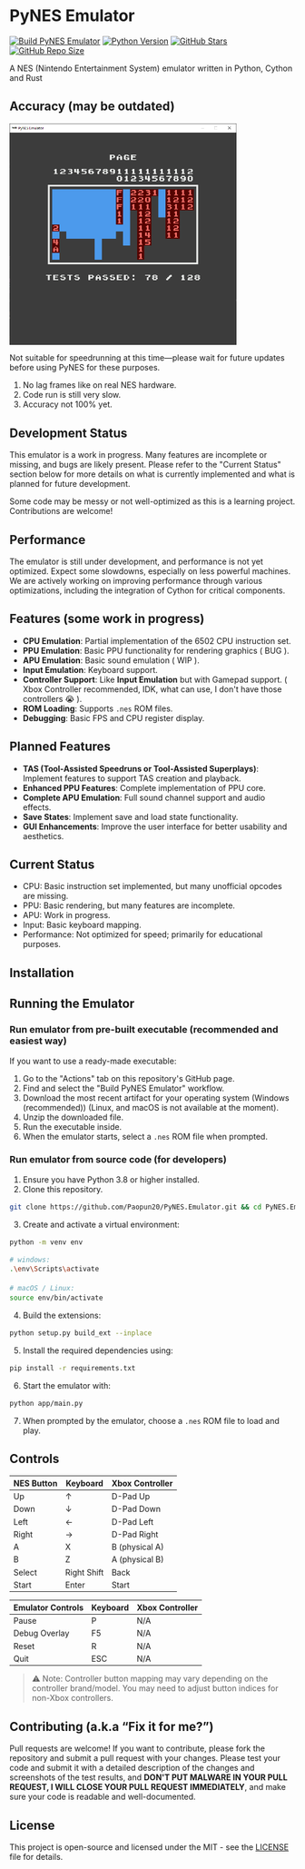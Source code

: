 # PyNES Emulator

[![Build PyNES Emulator](https://github.com/Paopun20/PyNES.Emulator/actions/workflows/build.yml/badge.svg?branch=main)](https://github.com/Paopun20/PyNES.Emulator/actions/workflows/build.yml)
[![Python Version](https://img.shields.io/badge/Python-3.13%2B-blue.svg)](https://www.python.org/downloads/)
[![GitHub Stars](https://img.shields.io/github/stars/Paopun20/PyNES.Emulator.svg?style=social&label=Star)](https://github.com/Paopun20/PyNES.Emulator)
[![GitHub Repo Size](https://img.shields.io/github/repo-size/Paopun20/PyNES.Emulator.svg?style=social)](https://github.com/Paopun20/PyNES.Emulator)

A NES (Nintendo Entertainment System) emulator written in Python, Cython and Rust

## Accuracy (may be outdated)

<div style="display: flex; gap: 10px;">
    <img src="./assets/screenshot/testshot 2025-10-17 195053.png" width="400" alt="PyNES Test"/>
</div>

Not suitable for speedrunning at this time—please wait for future updates before using PyNES for these purposes.

1. No lag frames like on real NES hardware.
2. Code run is still very slow.
3. Accuracy not 100% yet.

## Development Status

This emulator is a work in progress. Many features are incomplete or missing, and bugs are likely present. Please refer to the "Current Status" section below for more details on what is currently implemented and what is planned for future development.

Some code may be messy or not well-optimized as this is a learning project. Contributions are welcome!

## Performance

The emulator is still under development, and performance is not yet optimized. Expect some slowdowns, especially on less powerful machines. We are actively working on improving performance through various optimizations, including the integration of Cython for critical components.

## Features (some work in progress)

- **CPU Emulation**: Partial implementation of the 6502 CPU instruction set.
- **PPU Emulation**: Basic PPU functionality for rendering graphics ( BUG ).
- **APU Emulation**: Basic sound emulation ( WIP ).
- **Input Emulation**: Keyboard support.
- **Controller Support**: Like **Input Emulation** but with Gamepad support. ( Xbox Controller recommended, IDK, what can use, I don't have those controllers 😭 ).
- **ROM Loading**: Supports `.nes` ROM files.
- **Debugging**: Basic FPS and CPU register display.

## Planned Features

- **TAS (Tool-Assisted Speedruns or Tool-Assisted Superplays)**: Implement features to support TAS creation and playback.
- **Enhanced PPU Features**: Complete implementation of PPU core.
- **Complete APU Emulation**: Full sound channel support and audio effects.
- **Save States**: Implement save and load state functionality.
- **GUI Enhancements**: Improve the user interface for better usability and aesthetics.

## Current Status

- CPU: Basic instruction set implemented, but many unofficial opcodes are missing.
- PPU: Basic rendering, but many features are incomplete.
- APU: Work in progress.
- Input: Basic keyboard mapping.
- Performance: Not optimized for speed; primarily for educational purposes.

## Installation

## Running the Emulator

### Run emulator from pre-built executable (recommended and easiest way)

If you want to use a ready-made executable:

1. Go to the "Actions" tab on this repository's GitHub page.
2. Find and select the "Build PyNES Emulator" workflow.
3. Download the most recent artifact for your operating system (Windows (recommended)) (Linux, and macOS is not available at the moment).
4. Unzip the downloaded file.
5. Run the executable inside.
6. When the emulator starts, select a `.nes` ROM file when prompted.

### Run emulator from source code (for developers)

1. Ensure you have Python 3.8 or higher installed.
2. Clone this repository.

```bash
git clone https://github.com/Paopun20/PyNES.Emulator.git && cd PyNES.Emulator
```

3. Create and activate a virtual environment:

```bash
python -m venv env
```

```bash
# windows:
.\env\Scripts\activate

# macOS / Linux:
source env/bin/activate
```

4. Build the extensions:

```bash
python setup.py build_ext --inplace
```

5. Install the required dependencies using:

```bash
pip install -r requirements.txt
```

6. Start the emulator with:

```bash
python app/main.py
```

7. When prompted by the emulator, choose a `.nes` ROM file to load and play.

## Controls

| NES Button    | Keyboard    | Xbox Controller |
| ------------- | ----------- | --------------- |
| Up            | ↑           | D-Pad Up        |
| Down          | ↓           | D-Pad Down      |
| Left          | ←           | D-Pad Left      |
| Right         | →           | D-Pad Right     |
| A             | X           | B (physical A)  |
| B             | Z           | A (physical B)  |
| Select        | Right Shift | Back            |
| Start         | Enter       | Start           |

| Emulator Controls   | Keyboard    | Xbox Controller |
| ------------------- | ----------- | --------------- |
| Pause               | P           | N/A             |
| Debug Overlay       | F5          | N/A             |
| Reset               | R           | N/A             |
| Quit                | ESC         | N/A             |

> ⚠️ Note: Controller button mapping may vary depending on the controller brand/model. You may need to adjust button indices for non-Xbox controllers.

## Contributing (a.k.a “Fix it for me?”)

Pull requests are welcome! If you want to contribute, please fork the repository and submit a pull request with your changes. Please test your code and submit it with a detailed description of the changes and screenshots of the test results, and **DON'T PUT MALWARE IN YOUR PULL REQUEST, I WILL CLOSE YOUR PULL REQUEST IMMEDIATELY**, and make sure your code is readable and well-documented.

## License

This project is open-source and licensed under the MIT - see the [LICENSE](LICENSE.md) file for details.
